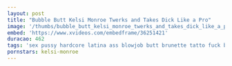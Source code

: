 ```yaml
---
layout: post
title: "Bubble Butt Kelsi Monroe Twerks and Takes Dick Like a Pro"
image: '/thumbs/bubble_butt_kelsi_monroe_twerks_and_takes_dick_like_a_pro.jpg'
embed: 'https://www.xvideos.com/embedframe/36251421'
duracao: 462
tags: 'sex pussy hardcore latina ass blowjob butt brunette tatto fuck booty pussy-licking pussyfucking big-ass small-tits twerking bubble-butt big-booty natural-tits hot-pants'
pornstars: kelsi-monroe
---
```


